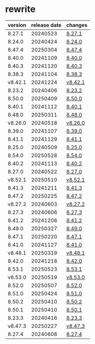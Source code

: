 # rewrite	


|version|release date|changes|
|---|---|---|
|8.27.1|20240523|[8.27.1](./8.27.1-20240523.md)|
|8.24.0|20240424|[8.24.0](./8.24.0-20240424.md)|
|8.47.4|20250304|[8.47.4](./8.47.4-20250304.md)|
|8.40.0|20241109|[8.40.0](./8.40.0-20241109.md)|
|8.40.3|20241120|[8.40.3](./8.40.3-20241120.md)|
|8.38.3|20241104|[8.38.3](./8.38.3-20241104.md)|
|v8.42.1|20241224|[v8.42.1](./v8.42.1-20241224.md)|
|8.23.2|20240406|[8.23.2](./8.23.2-20240406.md)|
|8.50.0|20250409|[8.50.0](./8.50.0-20250409.md)|
|8.40.1|20241112|[8.40.1](./8.40.1-20241112.md)|
|8.48.0|20250311|[8.48.0](./8.48.0-20250311.md)|
|v8.26.0|20240518|[v8.26.0](./v8.26.0-20240518.md)|
|8.39.0|20241107|[8.39.0](./8.39.0-20241107.md)|
|8.41.1|20241129|[8.41.1](./8.41.1-20241129.md)|
|8.25.0|20240509|[8.25.0](./8.25.0-20240509.md)|
|8.54.0|20250528|[8.54.0](./8.54.0-20250528.md)|
|8.40.2|20241113|[8.40.2](./8.40.2-20241113.md)|
|8.27.0|20240522|[8.27.0](./8.27.0-20240522.md)|
|v8.52.1|20250510|[v8.52.1](./v8.52.1-20250510.md)|
|8.41.3|20241211|[8.41.3](./8.41.3-20241211.md)|
|8.47.2|20250225|[8.47.2](./8.47.2-20250225.md)|
|v8.27.2|20240603|[v8.27.2](./v8.27.2-20240603.md)|
|8.27.3|20240606|[8.27.3](./8.27.3-20240606.md)|
|8.41.2|20241206|[8.41.2](./8.41.2-20241206.md)|
|8.49.0|20250327|[8.49.0](./8.49.0-20250327.md)|
|8.47.1|20250220|[8.47.1](./8.47.1-20250220.md)|
|8.41.0|20241127|[8.41.0](./8.41.0-20241127.md)|
|v8.48.1|20250319|[v8.48.1](./v8.48.1-20250319.md)|
|8.42.0|20241218|[8.42.0](./8.42.0-20241218.md)|
|8.53.1|20250523|[8.53.1](./8.53.1-20250523.md)|
|v8.53.0|20250519|[v8.53.0](./v8.53.0-20250519.md)|
|8.52.0|20250507|[8.52.0](./8.52.0-20250507.md)|
|8.51.0|20250424|[8.51.0](./8.51.0-20250424.md)|
|8.50.2|20250410|[8.50.2](./8.50.2-20250410.md)|
|8.50.1|20250410|[8.50.1](./8.50.1-20250410.md)|
|8.23.3|20240416|[8.23.3](./8.23.3-20240416.md)|
|v8.47.3|20250227|[v8.47.3](./v8.47.3-20250227.md)|
|8.27.4|20240608|[8.27.4](./8.27.4-20240608.md)|
